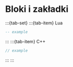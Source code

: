 # Bloki i zakładki

:::{tab-set}
:::{tab-item} Lua
```lua
-- example
```
:::
:::{tab-item} C++
```cpp
// example
```
:::
:::